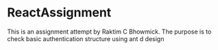 # ReactAssignment

This is an assignment attempt by Raktim C Bhowmick.
The purpose is to check basic authentication structure using ant d design
